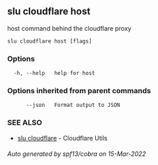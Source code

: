 ## slu cloudflare host

host command behind the cloudflare proxy

```
slu cloudflare host [flags]
```

### Options

```
  -h, --help   help for host
```

### Options inherited from parent commands

```
      --json   Format output to JSON
```

### SEE ALSO

* [slu cloudflare](slu_cloudflare.md)	 - Cloudflare Utils

###### Auto generated by spf13/cobra on 15-Mar-2022
